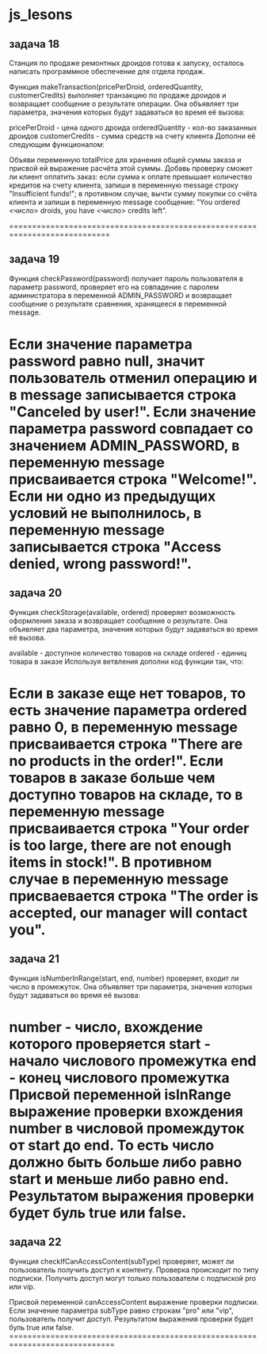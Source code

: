 # js_lesons

## задача 18

Станция по продаже ремонтных дроидов готова к запуску, осталось написать программное обеспечение для
отдела продаж.

Функция makeTransaction(pricePerDroid, orderedQuantity, customerCredits) выполняет транзакцию по
продаже дроидов и возвращает сообщение о результате операции. Она объявляет три параметра, значения
которых будут задаваться во время её вызова:

pricePerDroid - цена одного дроида orderedQuantity - кол-во заказанных дроидов customerCredits -
сумма средств на счету клиента Дополни её следующим функционалом:

Объяви переменную totalPrice для хранения общей суммы заказа и присвой ей выражение расчёта этой
суммы. Добавь проверку сможет ли клиент оплатить заказ: если сумма к оплате превышает количество
кредитов на счету клиента, запиши в переменную message строку "Insufficient funds!"; в противном
случае, вычти сумму покупки со счёта клиента и запиши в переменную message сообщение: "You ordered
<число> droids, you have <число> credits left".

============================================================================

## задача 19

Функция checkPassword(password) получает пароль пользователя в параметр password, проверяет его на
совпадение с паролем администратора в переменной ADMIN_PASSWORD и возвращает сообщение о результате
сравнения, хранящееся в переменной message.

Если значение параметра password равно null, значит пользователь отменил операцию и в message
записывается строка "Canceled by user!". Если значение параметра password совпадает со значением
ADMIN_PASSWORD, в переменную message присваивается строка "Welcome!". Если ни одно из предыдущих
условий не выполнилось, в переменную message записывается строка "Access denied, wrong password!".
=============================================================================

## задача 20

Функция checkStorage(available, ordered) проверяет возможность оформления заказа и возвращает
сообщение о результате. Она объявляет два параметра, значения которых будут задаваться во время её
вызова.

available - доступное количество товаров на складе ordered - единиц товара в заказе Используя
ветвления дополни код функции так, что:

Если в заказе еще нет товаров, то есть значение параметра ordered равно 0, в переменную message
присваивается строка "There are no products in the order!". Eсли товаров в заказе больше чем
доступно товаров на складе, то в переменную message присваивается строка "Your order is too large,
there are not enough items in stock!". В противном случае в переменную message присваевается строка
"The order is accepted, our manager will contact you".
=============================================================================

## задача 21

Функция isNumberInRange(start, end, number) проверяет, входит ли число в промежуток. Она объявляет
три параметра, значения которых будут задаваться во время её вызова:

number - число, вхождение которого проверяется start - начало числового промежутка end - конец
числового промежутка Присвой переменной isInRange выражение проверки вхождения number в числовой
промеждуток от start до end. То есть число должно быть больше либо равно start и меньше либо равно
end. Результатом выражения проверки будет буль true или false.
=============================================================================

## задача 22

Функция checkIfCanAccessContent(subType) проверяет, может ли пользователь получить доступ к
контенту. Проверка происходит по типу подписки. Получить доступ могут только пользователи с
подпиской pro или vip.

Присвой переменной canAccessContent выражение проверки подписки. Если значение параметра subType
равно строкам "pro" или "vip", пользователь получит доступ. Результатом выражения проверки будет
буль true или false. =============================================================================

